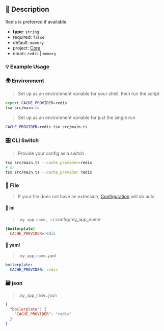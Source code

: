 ## 📜 Description

Redis is preferred if available.

- **type**: `string`
- required: `false`
- default: `memory`
- project: [Core](/core)
- enum: `redis` | `memory`

### 💡 Example Usage

### 🌍 Environment

> Set up as an environment variable for your shell, then run the script
```bash
export CACHE_PROVIDER=redis
tsx src/main.ts
```
> Set up as an environment variable for just the single run

```bash
CACHE_PROVIDER=redis tsx src/main.ts
```
### 🎛️ CLI Switch

> Provide your config as a switch
```bash
tsx src/main.ts --cache_provider=redis
# or
tsx src/main.ts --cache_provider redis
```
### 📁 File
>  If your file does not have an extension, [Configuration](/core/configuration) will do auto
#### 📘 ini

> `.my_app_name, `~/.config/my_app_name`

```ini
[boilerplate]
  CACHE_PROVIDER=redis
```
#### 📄 yaml

> `.my_app_name.yaml`

```yaml
boilerplate:
  CACHE_PROVIDER: redis
```
### 🗃️ json

> `.my_app_name.json`

```json
{
  "boilerplate": {
    "CACHE_PROVIDER": "redis"
  }
}
```
